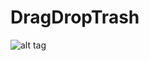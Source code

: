 # DragDropTrash

![alt tag](https://www.dropbox.com/s/lqxwyhqam1y173h/Jun-01-2016%2021-41-32.gif?dl=1)
